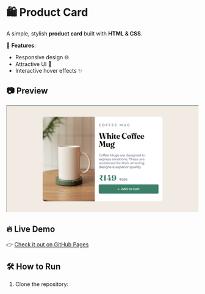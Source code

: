 # 🛍️ Product Card

A simple, stylish **product card** built with **HTML & CSS**.

🚀 **Features**:

- Responsive design 🌐
- Attractive UI 🎨
- Interactive hover effects ✨

## 📷 Preview

![Product Card Screenshot](./images/demo-larg-screen.png)

## 🔥 Live Demo

👉 [Check it out on GitHub Pages](https://yourusername.github.io/Product-Card/)

## 🛠️ How to Run

1. Clone the repository:
